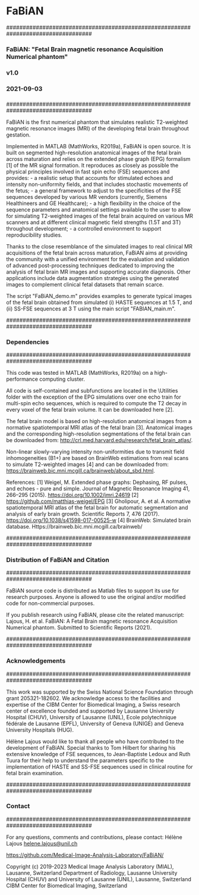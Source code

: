# FaBiAN
##################################################################################
###  							                                                             ###
###   FaBiAN: "Fetal Brain magnetic resonance Acquisition Numerical phantom"   ###
### 							                                                             ###
###   v1.0 						  		                                                   ###
###   2021-09-03					                       			                         ###
### 							                       			                                 ###
##################################################################################

FaBiAN is the first numerical phantom that simulates realistic T2-weighted magnetic resonance images (MRI) of the developing fetal brain throughout gestation.

Implemented in MATLAB (MathWorks, R2019a), FaBiAN is open source. It is built on segmented high-resolution anatomical images of the fetal brain across maturation and relies on the extended phase graph (EPG) formalism [1] of the MR signal formation. It reproduces as closely as possible the physical principles involved in fast spin echo (FSE) sequences and provides:
     - a realistic setup that accounts for stimulated echoes and intensity non-uniformity fields, and that includes stochastic movements of the fetus;
     - a general framework to adjust to the specificities of the FSE sequences developed by various MR vendors (currently, Siemens Healthineers and GE Healthcare);
     - a high flexibility in the choice of the sequence parameters and anatomical settings available to the user to allow for simulating T2-weighted images of the fetal brain acquired on various MR scanners and at different clinical magnetic field strengths (1.5T and 3T) throughout development;
     - a controlled environment to support reproducibility studies.

Thanks to the close resemblance of the simulated images to real clinical MR acquisitions of the fetal brain across maturation, FaBiAN aims at providing the community with a unified environment for the evaluation and validation of advanced post-processing techniques dedicated to improving the analysis of fetal brain MR images and supporting accurate diagnosis. Other applications include data augmentation strategies using the generated images to complement clinical fetal datasets that remain scarce.

The script "FaBiAN_demo.m" provides examples to generate typical images of the fetal brain obtained from simulated (i) HASTE sequences at 1.5 T, and (ii) SS-FSE sequences at 3 T using the main script "FABIAN_main.m".


##################################################################################
###   Dependencies 									                                           ###
##################################################################################

This code was tested in MATLAB (MathWorks, R2019a) on a high-performance computing cluster.

All code is self-contained and subfunctions are located in the \Utilities folder with the exception of the EPG simulations over one echo train for multi-spin echo sequences, which is required to compute the T2 decay in every voxel of the fetal brain volume. It can be downloaded here [2].

The fetal brain model is based on high-resolution anatomical images from a normative spatiotemporal MRI atlas of the fetal brain [3]. Anatomical images and the corresponding high-resolution segmentations of the fetal brain can be downloaded from: http://crl.med.harvard.edu/research/fetal_brain_atlas/.

Non-linear slowly-varying intensity non-uniformities due to transmit field inhomogeneities (B1+) are based on BrainWeb estimations from real scans to simulate T2-weighted images [4] and can be downloaded from: https://brainweb.bic.mni.mcgill.ca/brainweb/about_sbd.html.

References:
[1] Weigel, M. Extended phase graphs: Dephasing, RF pulses, and echoes - pure and simple. Journal of Magnetic Resonance Imaging 41, 266–295 (2015). https://doi.org/10.1002/jmri.24619
[2] https://github.com/matthias-weigel/EPG
[3] Gholipour, A. et al. A normative spatiotemporal MRI atlas of the fetal brain for automatic segmentation and analysis of early brain growth. Scientific Reports 7, 476 (2017). https://doi.org/10.1038/s41598-017-00525-w
[4] BrainWeb: Simulated brain database. Https://brainweb.bic.mni.mcgill.ca/brainweb/


##################################################################################
###   Distribution of FaBiAN and Citation						                           ###
##################################################################################

FaBiAN source code is distributed as Matlab files to support its use for research purposes. Anyone is allowed to use the original and/or modified code for non-commercial purposes.

If you publish research using FaBiAN, please cite the related manuscript: Lajous, H. et al. FaBiAN: A Fetal Brain magnetic resonance Acquisition Numerical phantom. Submitted to Scientific Reports (2021).


##################################################################################
###   Acknowledgements								                                         ###
##################################################################################

This work was supported by the Swiss National Science Foundation through grant 205321-182602. We acknowledge access to the facilities and expertise of the CIBM Center for Biomedical Imaging, a Swiss research center of excellence founded and supported by Lausanne University Hospital (CHUV), University of Lausanne (UNIL), Ecole polytechnique fédérale de Lausanne (EPFL), University of Geneva (UNIGE) and Geneva University Hospitals (HUG).

Hélène Lajous would like to thank all people who have contributed to the development of FaBiAN. Special thanks to Tom Hilbert for sharing his extensive knowledge of FSE sequences, to Jean-Baptiste Ledoux and Ruth Tuura for their help to understand the parameters specific to the implementation of HASTE and SS-FSE sequences used in clinical routine for fetal brain examination.


##################################################################################
###   Contact 										                                             ###
##################################################################################

For any questions, comments and contributions, please contact:
Hélène Lajous
helene.lajous@unil.ch

https://github.com/Medical-Image-Analysis-Laboratory/FaBiAN/


Copyright (c) 2019-2023
Medical Image Analysis Laboratory (MIAL), Lausanne, Switzerland
Department of Radiology, Lausanne University Hospital (CHUV) and University of Lausanne (UNIL), Lausanne, Switzerland
CIBM Center for Biomedical Imaging, Switzerland

